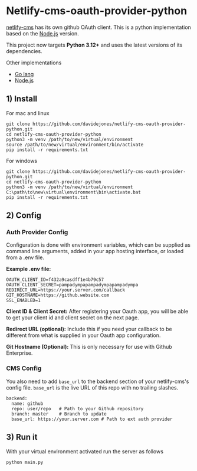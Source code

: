 # Netlify-cms-oauth-provider-python

[netlify-cms](https://www.netlifycms.org/) has its own github OAuth client. This is a python implementation based on the [Node.js](https://github.com/vencax/netlify-cms-github-oauth-provider) version.

This project now targets **Python 3.12+** and uses the latest versions of its dependencies.

Other implementations
- [Go lang](https://github.com/igk1972/netlify-cms-oauth-provider-go)
- [Node.js](https://github.com/vencax/netlify-cms-github-oauth-provider)

## 1) Install

For mac and linux
```
git clone https://github.com/davidejones/netlify-cms-oauth-provider-python.git
cd netlify-cms-oauth-provider-python
python3 -m venv /path/to/new/virtual/environment
source /path/to/new/virtual/environment/bin/activate
pip install -r requirements.txt
```

For windows
```
git clone https://github.com/davidejones/netlify-cms-oauth-provider-python.git
cd netlify-cms-oauth-provider-python
python3 -m venv /path/to/new/virtual/environment
C:\path\to\new\virtual\environment\bin\activate.bat
pip install -r requirements.txt
```

## 2) Config

### Auth Provider Config

Configuration is done with environment variables, which can be supplied as command line arguments, added in your app hosting interface, or loaded from a .env file.

**Example .env file:**

```
OAUTH_CLIENT_ID=f432a9casdff1e4b79c57
OAUTH_CLIENT_SECRET=pampadympapampadympapampadympa
REDIRECT_URL=https://your.server.com/callback
GIT_HOSTNAME=https://github.website.com
SSL_ENABLED=1
```

**Client ID & Client Secret:**
After registering your Oauth app, you will be able to get your client id and client secret on the next page.

**Redirect URL (optional):**
Include this if you  need your callback to be different from what is supplied in your Oauth app configuration.

**Git Hostname (Optional):**
This is only necessary for use with Github Enterprise.

### CMS Config
You also need to add `base_url` to the backend section of your netlify-cms's config file. `base_url` is the live URL of this repo with no trailing slashes.

```
backend:
  name: github
  repo: user/repo   # Path to your Github repository
  branch: master    # Branch to update
  base_url: https://your.server.com # Path to ext auth provider
```

## 3) Run it
With your virtual environment activated run the server as follows

`python main.py`
